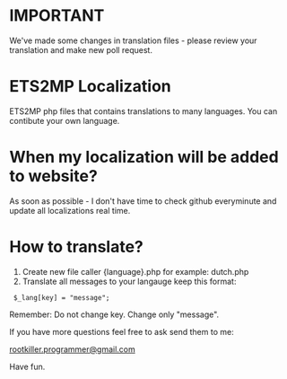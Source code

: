 IMPORTANT
===================
We've made some changes in translation files - please review your translation and make new poll request.

ETS2MP Localization
===================

ETS2MP php files that contains translations to many languages. You can contibute your own language.

When my localization will be added to website?
===================
As soon as possible - I don't have time to check github everyminute and update all localizations real time. 

How to translate?
===================

1. Create new file caller {language}.php for example: dutch.php
2. Translate all messages to your langauge keep this format:
```
 $_lang[key] = "message";
```


Remember: Do not change key. Change only "message".

If you have more questions feel free to ask send them to me:

rootkiller.programmer@gmail.com

Have fun.
